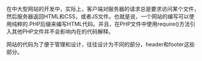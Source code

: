 在中大型网站的开发中，实际上，客户端对服务器的请求总是要求访问某个文件，然后服务器返回HTML和CSS，或者JS文件。也就是说，一个网站的编写可以使用纯粹的.PHP后缀来编写HTML代码。并且，在PHP文件中使用require()方法引入其他PHP文件并不会影响内在的代码解释。

网站的代码为了便于管理和设计，往往设计为不同的部分，header和footer这些部分。